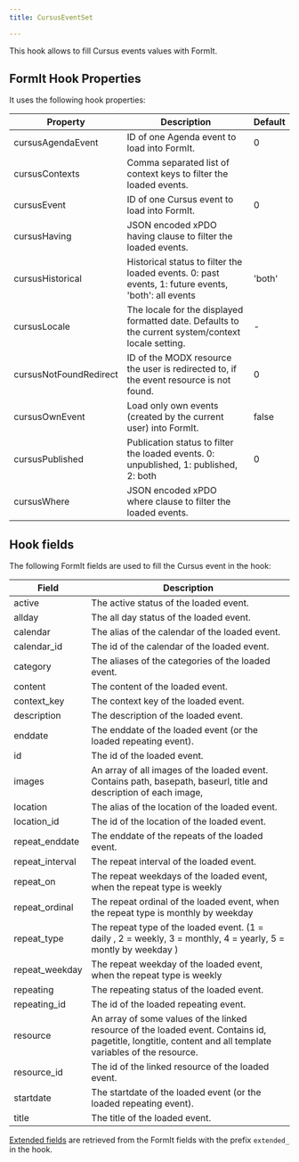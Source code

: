 ```yaml
---
title: CursusEventSet

---
```


This hook allows to fill Cursus events values with FormIt.

## FormIt Hook Properties

It uses the following hook properties:

| Property               | Description                                                                                         | Default |
|------------------------|-----------------------------------------------------------------------------------------------------|---------|
| cursusAgendaEvent      | ID of one Agenda event to load into FormIt.                                                         | 0       |
| cursusContexts         | Comma separated list of context keys to filter the loaded events.                                   |         |
| cursusEvent            | ID of one Cursus event to load into FormIt.                                                         | 0       |
| cursusHaving           | JSON encoded xPDO having clause to filter the loaded events.                                        |         |
| cursusHistorical       | Historical status to filter the loaded events. 0: past events, 1: future events, 'both': all events | 'both'  |
| cursusLocale           | The locale for the displayed formatted date. Defaults to the current system/context locale setting. | -       |
| cursusNotFoundRedirect | ID of the MODX resource the user is redirected to, if the event resource is not found.              | 0       |
| cursusOwnEvent         | Load only own events (created by the current user) into FormIt.                                     | false   |
| cursusPublished        | Publication status to filter the loaded events. 0: unpublished, 1: published, 2: both               | 0       |
| cursusWhere            | JSON encoded xPDO where clause to filter the loaded events.                                         |         |

## Hook fields

The following FormIt fields are used to fill the Cursus event in the hook:

| Field           | Description                                                                                                                                                |
|-----------------|------------------------------------------------------------------------------------------------------------------------------------------------------------|
| active          | The active status of the loaded event.                                                                                                                     |
| allday          | The all day status of the loaded event.                                                                                                                    |
| calendar        | The alias of the calendar of the loaded event.                                                                                                             |
| calendar_id     | The id of the calendar of the loaded event.                                                                                                                |
| category        | The aliases of the categories of the loaded event.                                                                                                         |
| content         | The content of the loaded event.                                                                                                                           |
| context_key     | The context key of the loaded event.                                                                                                                       |
| description     | The description of the loaded event.                                                                                                                       |
| enddate         | The enddate of the loaded event (or the loaded repeating event).                                                                                           |
| id              | The id of the loaded event.                                                                                                                                |
| images          | An array of all images of the loaded event. Contains path, basepath, baseurl, title and description of each image,                                         |
| location        | The alias of the location of the loaded event.                                                                                                             |
| location_id     | The id of the location of the loaded event.                                                                                                                |
| repeat_enddate  | The enddate of the repeats of the loaded event.                                                                                                            |
| repeat_interval | The repeat interval of the loaded event.                                                                                                                   |
| repeat_on       | The repeat weekdays of the loaded event, when the repeat type is weekly                                                                                    |
| repeat_ordinal  | The repeat ordinal of the loaded event, when the repeat type is monthly by weekday                                                                         |
| repeat_type     | The repeat type of the loaded event. (1 = daily , 2 = weekly, 3 = monthly, 4 = yearly, 5 = montly by weekday )                                             |
| repeat_weekday  | The repeat weekday of the loaded event, when the repeat type is weekly                                                                                     |
| repeating       | The repeating status of the loaded event.                                                                                                                  |
| repeating_id    | The id of the loaded repeating event.                                                                                                                      |
| resource        | An array of some values of the linked resource of the loaded event. Contains id, pagetitle, longtitle, content and all template variables of the resource. |
| resource_id     | The id of the linked resource of the loaded event.                                                                                                         |
| startdate       | The startdate of the loaded event (or the loaded repeating event).                                                                                         |
| title           | The title of the loaded event.                                                                                                                             |

[Extended fields](../07_Extended_Fields.md) are retrieved from the FormIt fields
with the prefix `extended_` in the hook.
